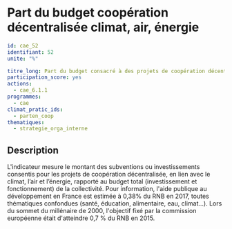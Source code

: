 # Part du budget coopération décentralisée climat, air, énergie
```yaml
id: cae_52
identifiant: 52
unite: "%"

titre_long: Part du budget consacré à des projets de coopération décentralisée en lien avec le climat, l’air ou l’énergie
participation_score: yes
actions:
  - cae_6.1.1
programmes:
  - cae
climat_pratic_ids:
  - parten_coop
thematiques:
  - strategie_orga_interne
```
## Description
L'indicateur mesure le montant des subventions ou investissements consentis pour les projets de coopération décentralisée, en lien avec le climat, l’air et l’énergie, rapporté au budget total (investissement et fonctionnement) de la collectivité. Pour information, l'aide publique au développement en France est estimée à 0,38% du RNB en 2017, toutes thématiques confondues (santé, éducation, alimentaire, eau, climat...). Lors du sommet du millénaire de 2000, l'objectif fixé par la commission européenne était d'atteindre 0,7 % du RNB en 2015.




